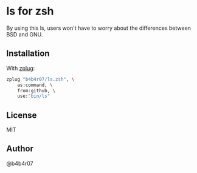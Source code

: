 # ls for zsh

By using this ls, users won't have to worry about the differences between BSD and GNU.

## Installation

With [zplug](https://github.com/zplug/zplug):

```zsh
zplug "b4b4r07/ls.zsh", \
    as:command, \
    from:github, \
    use:"bin/ls"
```

## License

MIT

## Author

@b4b4r07